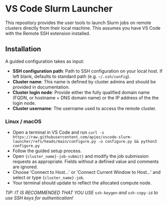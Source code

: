 # VS Code Slurm Launcher
This repository provides the user tools to launch Slurm jobs on remote clusters directly from their local machine. This assumes you have VS Code with the Remote SSH extension installed.

## Installation
A guided configuration takes as input:
- **SSH configuration path**: Path to SSH configuration on your local host. If left blank, defaults to standard path (e.g. `~/.ssh/config`).
- **Cluster name**: This name is defined by cluster admins and should be provided in documentation.
- **Cluster login node**: Provide either the fully qualified domain name (FQDN, or hostname + DNS domain name) or the IP address of the the login node.
- **Cluster username**: The username used to access the remote cluster.

### Linux / macOS
- Open a terminal in VS Code and run `curl -s https://raw.githubusercontent.com/apjez/vscode-slurm-launcher/refs/heads/main/configure.py -o configure.py && python3 configure.py`
- Follow the guided setup process. 
- Open `{cluster_name}-job-submit}` and modify the job submission requests as appropriate. Fields without a defined value and comments are ignored.
- Choose 'Connect to Host...' or 'Connect Current Window to Host...' and select or type `{cluster_name}-job`.
- Your terminal should update to reflect the allocated compute node.

*TIP: IT IS RECOMMENDED THAT YOU USE* `ssh-keygen` *and* `ssh-copy-id` *to use SSH keys for authentication!*
